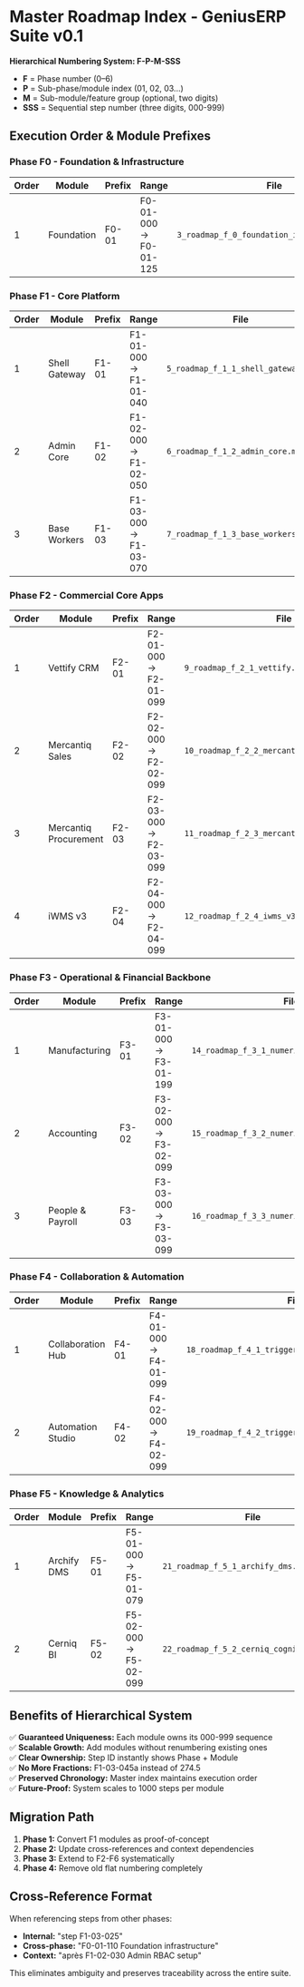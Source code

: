 # Master Roadmap Index - GeniusERP Suite v0.1

**Hierarchical Numbering System: F-P-M-SSS**
- **F** = Phase number (0–6)
- **P** = Sub-phase/module index (01, 02, 03...)  
- **M** = Sub-module/feature group (optional, two digits)
- **SSS** = Sequential step number (three digits, 000-999)

## Execution Order & Module Prefixes

### Phase F0 - Foundation & Infrastructure
| Order | Module | Prefix | Range | File |
|-------|--------|--------|-------|------|
| 1 | Foundation | F0-01 | F0-01-000 → F0-01-125 | `3_roadmap_f_0_foundation_infrastructure.md` |

### Phase F1 - Core Platform  
| Order | Module | Prefix | Range | File |
|-------|--------|--------|-------|------|
| 1 | Shell Gateway | F1-01 | F1-01-000 → F1-01-040 | `5_roadmap_f_1_1_shell_gateway.md` |
| 2 | Admin Core | F1-02 | F1-02-000 → F1-02-050 | `6_roadmap_f_1_2_admin_core.md` |
| 3 | Base Workers | F1-03 | F1-03-000 → F1-03-070 | `7_roadmap_f_1_3_base_workers.md` |

### Phase F2 - Commercial Core Apps
| Order | Module | Prefix | Range | File |
|-------|--------|--------|-------|------|
| 1 | Vettify CRM | F2-01 | F2-01-000 → F2-01-099 | `9_roadmap_f_2_1_vettify.md` |
| 2 | Mercantiq Sales | F2-02 | F2-02-000 → F2-02-099 | `10_roadmap_f_2_2_mercantiq_sales_billing.md` |
| 3 | Mercantiq Procurement | F2-03 | F2-03-000 → F2-03-099 | `11_roadmap_f_2_3_mercantiq_procurement.md` |
| 4 | iWMS v3 | F2-04 | F2-04-000 → F2-04-099 | `12_roadmap_f_2_4_iwms_v3.md` |

### Phase F3 - Operational & Financial Backbone  
| Order | Module | Prefix | Range | File |
|-------|--------|--------|-------|------|
| 1 | Manufacturing | F3-01 | F3-01-000 → F3-01-199 | `14_roadmap_f_3_1_numeriqo_manufacturing.md` |
| 2 | Accounting | F3-02 | F3-02-000 → F3-02-099 | `15_roadmap_f_3_2_numeriqo_accounting.md` |
| 3 | People & Payroll | F3-03 | F3-03-000 → F3-03-099 | `16_roadmap_f_3_3_numeriqo_people_payroll.md` |

### Phase F4 - Collaboration & Automation
| Order | Module | Prefix | Range | File |
|-------|--------|--------|-------|------|
| 1 | Collaboration Hub | F4-01 | F4-01-000 → F4-01-099 | `18_roadmap_f_4_1_triggerra_collaboration_hub.md` |
| 2 | Automation Studio | F4-02 | F4-02-000 → F4-02-099 | `19_roadmap_f_4_2_triggerra_automation_studio.md` |

### Phase F5 - Knowledge & Analytics
| Order | Module | Prefix | Range | File |
|-------|--------|--------|-------|------|
| 1 | Archify DMS | F5-01 | F5-01-000 → F5-01-079 | `21_roadmap_f_5_1_archify_dms.md` |
| 2 | Cerniq BI | F5-02 | F5-02-000 → F5-02-099 | `22_roadmap_f_5_2_cerniq_cognitive_bi.md` |

## Benefits of Hierarchical System

✅ **Guaranteed Uniqueness:** Each module owns its 000-999 sequence  
✅ **Scalable Growth:** Add modules without renumbering existing ones  
✅ **Clear Ownership:** Step ID instantly shows Phase + Module  
✅ **No More Fractions:** F1-03-045a instead of 274.5  
✅ **Preserved Chronology:** Master index maintains execution order  
✅ **Future-Proof:** System scales to 1000 steps per module  

## Migration Path

1. **Phase 1:** Convert F1 modules as proof-of-concept
2. **Phase 2:** Update cross-references and context dependencies  
3. **Phase 3:** Extend to F2-F6 systematically
4. **Phase 4:** Remove old flat numbering completely

## Cross-Reference Format

When referencing steps from other phases:
- **Internal:** "step F1-03-025"
- **Cross-phase:** "F0-01-110 Foundation infrastructure"  
- **Context:** "après F1-02-030 Admin RBAC setup"

This eliminates ambiguity and preserves traceability across the entire suite.
